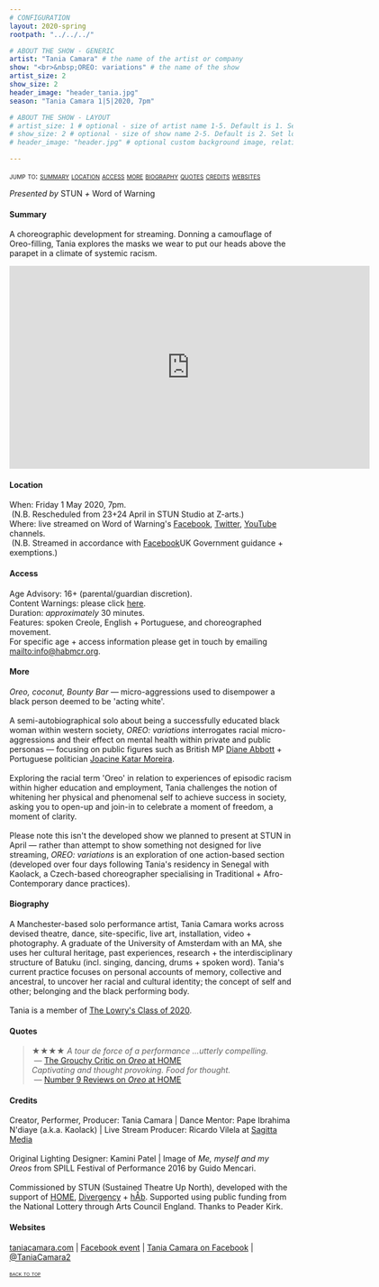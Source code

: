 ```yaml
---
# CONFIGURATION
layout: 2020-spring
rootpath: "../../../"

# ABOUT THE SHOW - GENERIC
artist: "Tania Camara" # the name of the artist or company
show: "<br>&nbsp;OREO: variations" # the name of the show
artist_size: 2
show_size: 2
header_image: "header_tania.jpg"    
season: "Tania Camara 1|5|2020, 7pm"

# ABOUT THE SHOW - LAYOUT
# artist_size: 1 # optional - size of artist name 1-5. Default is 1. Set longer names to lower values
# show_size: 2 # optional - size of show name 2-5. Default is 2. Set longer names to lower values
# header_image: "header.jpg" # optional custom background image, relative to current page

---
```

<span style='font-variant: small-caps'>jump to: [summary](/current/2020-springsummer/camara/#summary) [location](/current/2020-springsummer/camara/#location) [access](/current/2020-springsummer/camara/#access) [more](/current/2020-springsummer/camara/#more) [biography](/current/2020-springsummer/camara/#biography) [quotes](/current/2020-springsummer/camara/#quotes) [credits](/current/2020-springsummer/camara/#credits) [websites](/current/2020-springsummer/camara/#websites)</span>       
        
*Presented by* STUN *+* Word of Warning        
         
#### Summary       
A choreographic development for streaming. Donning a camouflage of Oreo-filling, Tania explores the masks we wear to put our heads above the parapet in a climate of systemic racism.          
<iframe src="http://www.youtube.com/embed/oXtiixsZGYM" width="640" height="360" frameborder="0" allowfullscreen></iframe>        
       
#### Location           
When: Friday 1 May 2020, 7pm.<br>&nbsp;(N.B. Rescheduled from 23+24 April in STUN Studio at Z-arts.)        
Where: live streamed on Word of Warning's <a href="http://facebook.com/warnmcr" target="_blank">Facebook</a>, <a href="http://twitter.com/warnmcr" target="_blank">Twitter</a>, <a href="http://www.youtube.com/channel/UCcAnSRD_qFdRdJ39gVEyFcg" target="_blank">YouTube</a> channels.<br>&nbsp;(N.B. Streamed in accordance with <a href="http://assets.publishing.service.gov.uk/government/uploads/system/uploads/attachment_data/file/880098/300320_Revised_Guidance.pdf" target="_blank">Facebook</a>UK Government guidance + exemptions.)         
        
#### Access         
Age Advisory: 16+ (parental/guardian discretion).<br>Content Warnings: please click [here](/warnings).<br>Duration: *approximately* 30 minutes.<br>Features: spoken Creole, English + Portuguese, and choreographed movement.<br>For specific age + access information please get in touch by emailing <mailto:info@habmcr.org>.         
             
#### More         
*Oreo, coconut, Bounty Bar* — micro-aggressions used to disempower a black person deemed to be 'acting white'.<br><br>A semi-autobiographical solo about being a successfully educated black woman within western society, *OREO: variations* interrogates racial micro-aggressions and their effect on mental health within private and public personas — focusing on public figures such as British MP <a href="http://en.wikipedia.org/wiki/Diane_Abbott" target="_blank">Diane Abbott</a> + Portuguese politician <a href="http://en.wikipedia.org/wiki/Joacine_Katar_Moreira" target="_blank">Joacine Katar Moreira</a>.<br><br>Exploring the racial term 'Oreo' in relation to experiences of episodic racism within higher education and employment, Tania challenges the notion of whitening her physical and phenomenal self to achieve success in society, asking you to open-up and join-in to celebrate a moment of freedom, a moment of clarity.<br><br>Please note this isn't the developed show we planned to present at STUN in April — rather than attempt to show something not designed for live streaming, *OREO: variations* is an exploration of one action-based section (developed over four days following Tania's residency in Senegal with Kaolack, a Czech-based choreographer specialising in Traditional + Afro-Contemporary dance practices).        
        
#### Biography        
A Manchester-based solo performance artist, Tania Camara works across devised theatre, dance, site-specific, live art, installation, video + photography. A graduate of the University of Amsterdam with an MA, she uses her cultural heritage, past experiences, research + the interdisciplinary structure of Batuku (incl. singing, dancing, drums + spoken word). Tania's current practice focuses on personal accounts of memory, collective and ancestral, to uncover her racial and cultural identity; the concept of self and other; belonging and the black performing body.<br><br>Tania is a member of <a href="http://thelowry.com/about-us/artist-development/class-of-programme" target="_blank">The Lowry's Class of 2020</a>.        
        
#### Quotes        
>★★★★ *A tour de force of a performance …utterly compelling.*<br>&nbsp;— <a href="http://www.thegrouchycritic.com/oreo-review" target="_blank">The Grouchy Critic on *Oreo* at HOME</a><br>*Captivating and thought provoking. Food for thought.*<br>&nbsp;— <a href="http://number9reviews.blogspot.com/2020/01/theatre-review-oreo-home-manchester.html" target="_blank">Number 9 Reviews on *Oreo* at HOME</a>         
         
#### Credits          
Creator, Performer, Producer: Tania Camara | Dance Mentor: Pape Ibrahima N'diaye (a.k.a. Kaolack) | Live Stream Producer: Ricardo Vilela at <a href="http://www.sagittamedia.co.uk/site2" target="_blank">Sagitta Media</a><br><br>Original Lighting Designer: Kamini Patel | Image of *Me, myself and my Oreos* from SPILL Festival of Performance 2016 by Guido Mencari.<br><br>Commissioned by STUN (Sustained Theatre Up North), developed with the support of <a href="http://homemcr.org/article/push-2020-commissions" target="_blank">HOME</a>, [Divergency](/hab/divergencymcr) + [hÅb](/hab). Supported using public funding from the National Lottery through Arts Council England. Thanks to Peader Kirk.       
        
#### Websites         
<a href="http://taniacamara.com" target="_blank">taniacamara.com</a> | <a href="http://www.facebook.com/events/247575136359260" target="_blank">Facebook event</a> | <a href="http://www.facebook.com/TaniaCamara.Performance.Artist" target="_blank">Tania Camara on Facebook</a> | <a href="http://twitter.com/TaniaCamara2" target="_blank">@TaniaCamara2</a>        
        
<small><span style='font-variant: small-caps'>[back to top](/current/2020-springsummer/camara)</span></small>
